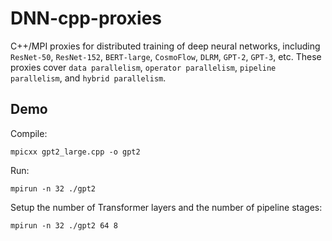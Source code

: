 # DNN-cpp-proxies
C++/MPI proxies for distributed training of deep neural networks, including `ResNet-50`, `ResNet-152`, `BERT-large`, `CosmoFlow`, `DLRM`, `GPT-2`, `GPT-3`, etc. These proxies cover `data parallelism`, `operator parallelism`, `pipeline parallelism`, and `hybrid parallelism`.

## Demo
Compile:

`mpicxx gpt2_large.cpp -o gpt2`

Run:

`mpirun -n 32 ./gpt2`

Setup the number of Transformer layers and the number of pipeline stages:

`mpirun -n 32 ./gpt2 64 8`
